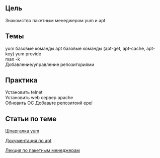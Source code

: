 ## Цель
Знакомство пакетным менеджером yum и apt 

## Темы
yum базовые команды
apt базовые команды (apt-get, apt-cache, apt-key)
yum provide  
man -k  
Добавление/управление репозиториями  


## Практика 
Установить telnet  
Установить web сервер apache  
Обновить ОС 
Добавьте репозитоий epel

## Статьи по теме
[Шпаргалка yum](https://habr.com/ru/post/301292/)

[Документация по apt](https://help.ubuntu.ru/wiki/apt)

[Лекция по пакетным менеджерам](https://youtu.be/HdB39dL0DbE?list=PLrCZzMib1e9rx3HmaLQfLYb9ociIvYOY1)
